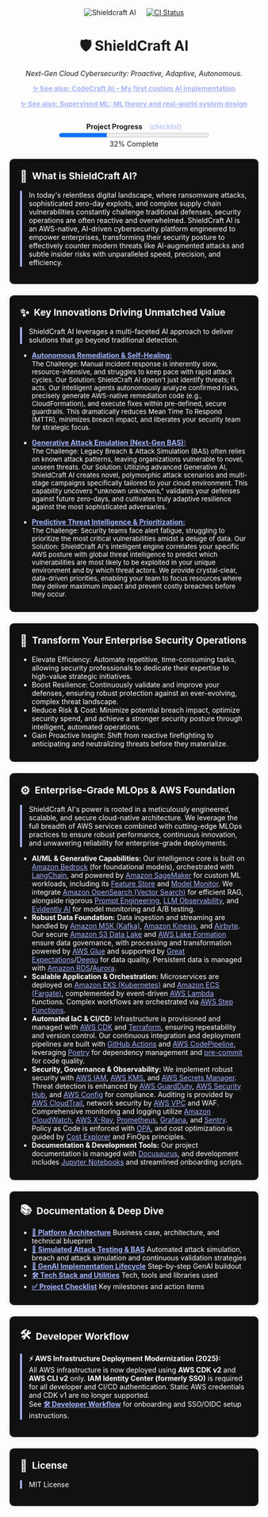 <div align="center" style="display: flex; align-items: center; justify-content: center; margin-bottom:2em">
  <img src="https://img.shields.io/badge/AI%20Security-Shieldcraft%20AI-blueviolet?style=for-the-badge&logo=amazonaws&logoColor=white" alt="Shieldcraft AI" />
  <a href="https://github.com/Dee66/shieldcraft-ai/actions/workflows/ci.yml" style="margin-left: 1.5em; float: right;">
    <img src="https://github.com/Dee66/shieldcraft-ai/actions/workflows/ci.yml/badge.svg" alt="CI Status" style="vertical-align: middle;" />
  </a>
</div>

<h1 align="center">🛡️ ShieldCraft AI</h1>
<p align="center"><em>Next-Gen Cloud Cybersecurity: Proactive, Adaptive, Autonomous.</em></p>

<div align="center" style="margin-bottom:1em;">
  <a href="https://github.com/Dee66/CodeCraft-AI" style="color:#a5b4fc; font-size:0.98em;">
    <b>✨ See also: CodeCraft AI – My first custom AI implementation</b>
  </a>
</div>

<div align="center" style="margin-bottom:2em;">
  <a href="https://github.com/Dee66/supervised-learning" style="color:#a5b4fc; font-size:0.98em;">
    <b>✨ See also: Supervised ML: ML theory and real-world system design</b>
  </a>
</div>

<div id="progress-bar" align="center" style="margin-bottom:1.5em;">
  <strong>Project Progress</strong>
  <a href="./docs-site/docs/github/checklist.md" style="margin-left:0.75em; font-size:0.95em; color:#a5b4fc; text-decoration:none;">(checklist)</a><br/>
  <progress id="shieldcraft-progress" value="32" max="100" style="width: 60%; height: 18px;"></progress>
  <div id="progress-label">32% Complete</div>
</div>

<section style="border:1px solid #e0e0e0; border-radius:10px; margin:1.5em 0; box-shadow:0 2px 8px #f0f0f0; padding:1.5em; background:#111; color:#fff;">
<h2 style="margin-top:0;display:flex;align-items:center;font-size:1.35em;gap:0.5em;">
  <span style="font-size:1.2em;">🔎</span> What is ShieldCraft AI?
</h2>
<div style="border-left:4px solid #a5b4fc; padding-left:1em; margin-bottom:1em;">
In today's relentless digital landscape, where ransomware attacks, sophisticated zero-day exploits, and complex supply chain vulnerabilities constantly challenge traditional defenses, security operations are often reactive and overwhelmed. ShieldCraft AI is an AWS-native, AI-driven cybersecurity platform engineered to empower enterprises, transforming their security posture to effectively counter modern threats like AI-augmented attacks and subtle insider risks with unparalleled speed, precision, and efficiency.
</div>
</section>

<section style="border:1px solid #e0e0e0; border-radius:10px; margin:1.5em 0; box-shadow:0 2px 8px #f0f0f0; padding:1.5em; background:#111; color:#fff;">
<h2 style="margin-top:0;display:flex;align-items:center;font-size:1.35em;gap:0.5em;">
  <span style="font-size:1.2em;">✨</span> Key Innovations Driving Unmatched Value
</h2>
<div style="border-left:4px solid #a5b4fc; padding-left:1em; margin-bottom:1em;">
ShieldCraft AI leverages a multi-faceted AI approach to deliver solutions that go beyond traditional detection.
</div>
<ul style="margin-bottom:0.5em;">
  <li>
    <a href="./docs-site/docs/github/alert-triage.md" style="color:#a5b4fc;"><b>Autonomous Remediation & Self-Healing:</b></a><br/>
    <span style="font-size:0.95em;">
      The Challenge: Manual incident response is inherently slow, resource-intensive, and struggles to keep pace with rapid attack cycles.
      Our Solution: ShieldCraft AI doesn't just identify threats; it acts. Our intelligent agents autonomously analyze confirmed risks, precisely generate AWS-native remediation code (e.g., CloudFormation), and execute fixes within pre-defined, secure guardrails. This dramatically reduces Mean Time To Respond (MTTR), minimizes breach impact, and liberates your security team for strategic focus.
    </span>
  </li>
  <li style="margin-top:1em;">
    <a href="./docs-site/docs/github/attack-simulation.md" style="color:#a5b4fc;"><b>Generative Attack Emulation (Next-Gen BAS):</b></a><br/>
    <span style="font-size:0.95em;">
      The Challenge: Legacy Breach & Attack Simulation (BAS) often relies on known attack patterns, leaving organizations vulnerable to novel, unseen threats.
      Our Solution: Utilizing advanced Generative AI, ShieldCraft AI creates novel, polymorphic attack scenarios and multi-stage campaigns specifically tailored to your cloud environment. This capability uncovers "unknown unknowns," validates your defenses against future zero-days, and cultivates truly adaptive resilience against the most sophisticated adversaries.
    </span>
  </li>
  <li style="margin-top:1em;">
    <a href="./docs-site/docs/github/threat-detection.md" style="color:#a5b4fc;"><b>Predictive Threat Intelligence & Prioritization:</b></a><br/>
    <span style="font-size:0.95em;">
      The Challenge: Security teams face alert fatigue, struggling to prioritize the most critical vulnerabilities amidst a deluge of data.
      Our Solution: ShieldCraft AI's intelligent engine correlates your specific AWS posture with global threat intelligence to predict which vulnerabilities are most likely to be exploited in your unique environment and by which threat actors. We provide crystal-clear, data-driven priorities, enabling your team to focus resources where they deliver maximum impact and prevent costly breaches before they occur.
    </span>
  </li>
</ul>
</section>

<section style="border:1px solid #e0e0e0; border-radius:10px; margin:1.5em 0; box-shadow:0 2px 8px #f0f0f0; padding:1.5em; background:#111; color:#fff;">
<h2 style="margin-top:0;display:flex;align-items:center;font-size:1.35em;gap:0.5em;">
  <span style="font-size:1.2em;">🚀</span> Transform Your Enterprise Security Operations
</h2>
<ul style="margin-bottom:0.5em;">
  <li>Elevate Efficiency: Automate repetitive, time-consuming tasks, allowing security professionals to dedicate their expertise to high-value strategic initiatives.</li>
  <li>Boost Resilience: Continuously validate and improve your defenses, ensuring robust protection against an ever-evolving, complex threat landscape.</li>
  <li>Reduce Risk & Cost: Minimize potential breach impact, optimize security spend, and achieve a stronger security posture through intelligent, automated operations.</li>
  <li>Gain Proactive Insight: Shift from reactive firefighting to anticipating and neutralizing threats before they materialize.</li>
</ul>
</section>

<section style="border:1px solid #e0e0e0; border-radius:10px; margin:1.5em 0; box-shadow:0 2px 8px #f0f0f0; padding:1.5em; background:#111; color:#fff;">
<h2 style="margin-top:0;display:flex;align-items:center;font-size:1.35em;gap:0.5em;">
  <span style="font-size:1.2em;">⚙️</span> Enterprise-Grade MLOps & AWS Foundation
</h2>
<div style="border-left:4px solid #a5b4fc; padding-left:1em; margin-bottom:1em;">
ShieldCraft AI's power is rooted in a meticulously engineered, scalable, and secure cloud-native architecture. We leverage the full breadth of AWS services combined with cutting-edge MLOps practices to ensure robust performance, continuous innovation, and unwavering reliability for enterprise-grade deployments.
</div>
<ul style="margin-bottom:0.5em;">
  <li><b>AI/ML & Generative Capabilities:</b> Our intelligence core is built on <a href="https://aws.amazon.com/bedrock/" style="color:#a5b4fc;">Amazon Bedrock</a> (for foundational models), orchestrated with <a href="https://www.langchain.com/" style="color:#a5b4fc;">LangChain</a>, and powered by <a href="https://aws.amazon.com/sagemaker/" style="color:#a5b4fc;">Amazon SageMaker</a> for custom ML workloads, including its <a href="https://docs.aws.amazon.com/sagemaker/latest/dg/feature-store.html" style="color:#a5b4fc;">Feature Store</a> and <a href="https://docs.aws.amazon.com/sagemaker/latest/dg/model-monitor.html" style="color:#a5b4fc;">Model Monitor</a>. We integrate <a href="https://aws.amazon.com/opensearch-service/" style="color:#a5b4fc;">Amazon OpenSearch (Vector Search)</a> for efficient RAG, alongside rigorous <a href="https://www.promptingguide.ai/" style="color:#a5b4fc;">Prompt Engineering</a>, <a href="https://arize.com/llm-observability/" style="color:#a5b4fc;">LLM Observability</a>, and <a href="https://evidentlyai.com/" style="color:#a5b4fc;">Evidently AI</a> for model monitoring and A/B testing.</li>
  <li><b>Robust Data Foundation:</b> Data ingestion and streaming are handled by <a href="https://aws.amazon.com/msk/" style="color:#a5b4fc;">Amazon MSK (Kafka)</a>, <a href="https://aws.amazon.com/kinesis/" style="color:#a5b4fc;">Amazon Kinesis</a>, and <a href="https://airbyte.com/" style="color:#a5b4fc;">Airbyte</a>. Our secure <a href="https://aws.amazon.com/s3/" style="color:#a5b4fc;">Amazon S3 Data Lake</a> and <a href="https://aws.amazon.com/lake-formation/" style="color:#a5b4fc;">AWS Lake Formation</a> ensure data governance, with processing and transformation powered by <a href="https://aws.amazon.com/glue/" style="color:#a5b4fc;">AWS Glue</a> and supported by <a href="https://greatexpectations.io/" style="color:#a5b4fc;">Great Expectations</a>/<a href="https://github.com/awslabs/deequ" style="color:#a5b4fc;">Deequ</a> for data quality. Persistent data is managed with <a href="https://aws.amazon.com/rds/" style="color:#a5b4fc;">Amazon RDS</a>/<a href="https://aws.amazon.com/rds/aurora/" style="color:#a5b4fc;">Aurora</a>.</li>
  <li><b>Scalable Application & Orchestration:</b> Microservices are deployed on <a href="https://aws.amazon.com/eks/" style="color:#a5b4fc;">Amazon EKS (Kubernetes)</a> and <a href="https://aws.amazon.com/ecs/" style="color:#a5b4fc;">Amazon ECS (Fargate)</a>, complemented by event-driven <a href="https://aws.amazon.com/lambda/" style="color:#a5b4fc;">AWS Lambda</a> functions. Complex workflows are orchestrated via <a href="https://aws.amazon.com/step-functions/" style="color:#a5b4fc;">AWS Step Functions</a>.</li>
  <li><b>Automated IaC & CI/CD:</b> Infrastructure is provisioned and managed with <a href="https://aws.amazon.com/cdk/" style="color:#a5b4fc;">AWS CDK</a> and <a href="https://www.terraform.io/" style="color:#a5b4fc;">Terraform</a>, ensuring repeatability and version control. Our continuous integration and deployment pipelines are built with <a href="https://github.com/features/actions" style="color:#a5b4fc;">GitHub Actions</a> and <a href="https://aws.amazon.com/codepipeline/" style="color:#a5b4fc;">AWS CodePipeline</a>, leveraging <a href="https://python-poetry.org/" style="color:#a5b4fc;">Poetry</a> for dependency management and <a href="https://pre-commit.com/" style="color:#a5b4fc;">pre-commit</a> for code quality.</li>
  <li><b>Security, Governance & Observability:</b> We implement robust security with <a href="https://aws.amazon.com/iam/" style="color:#a5b4fc;">AWS IAM</a>, <a href="https://aws.amazon.com/kms/" style="color:#a5b4fc;">AWS KMS</a>, and <a href="https://aws.amazon.com/secrets-manager/" style="color:#a5b4fc;">AWS Secrets Manager</a>. Threat detection is enhanced by <a href="https://aws.amazon.com/guardduty/" style="color:#a5b4fc;">AWS GuardDuty</a>, <a href="https://aws.amazon.com/security-hub/" style="color:#a5b4fc;">AWS Security Hub</a>, and <a href="https://aws.amazon.com/config/" style="color:#a5b4fc;">AWS Config</a> for compliance. Auditing is provided by <a href="https://docs.aws.amazon.com/awscloudtrail/latest/userguide/cloudtrail-user-guide.html" style="color:#a5b4fc;">AWS CloudTrail</a>, network security by <a href="https://aws.amazon.com/vpc/" style="color:#a5b4fc;">AWS VPC</a> and WAF. Comprehensive monitoring and logging utilize <a href="https://aws.amazon.com/cloudwatch/" style="color:#a5b4fc;">Amazon CloudWatch</a>, <a href="https://aws.amazon.com/x-ray/" style="color:#a5b4fc;">AWS X-Ray</a>, <a href="https://prometheus.io/" style="color:#a5b4fc;">Prometheus</a>, <a href="https://grafana.com/" style="color:#a5b4fc;">Grafana</a>, and <a href="https://sentry.io/welcome/" style="color:#a5b4fc;">Sentry</a>. Policy as Code is enforced with <a href="https://www.openpolicyagent.org/" style="color:#a5b4fc;">OPA</a>, and cost optimization is guided by <a href="https://aws.amazon.com/aws-cost-management/aws-cost-explorer/" style="color:#a5b4fc;">Cost Explorer</a> and FinOps principles.</li>
  <li><b>Documentation & Development Tools:</b> Our project documentation is managed with <a href="https://docusaurus.io/" style="color:#a5b4fc;">Docusaurus</a>, and development includes <a href="https://jupyter.org/" style="color:#a5b4fc;">Jupyter Notebooks</a> and streamlined onboarding scripts.</li>
</ul>
</section>

<section style="border:1px solid #e0e0e0; border-radius:10px; margin:1.5em 0; box-shadow:0 2px 8px #f0f0f0; padding:1.5em; background:#111; color:#fff;">
<h2 style="margin-top:0;display:flex;align-items:center;font-size:1.35em;gap:0.5em;">
  <span style="font-size:1.2em;">📚</span> Documentation & Deep Dive
</h2>
<ul style="margin-bottom:0.5em;">
  <li><a href="./docs-site/docs/github/spec.md" style="color:#a5b4fc;"><b>📝 Platform Architecture</b></a> Business case, architecture, and technical blueprint</li>
  <li><a href="./docs-site/docs/github/attack-simulation.md" style="color:#a5b4fc;"><b>🧪 Simulated Attack Testing & BAS</b></a> Automated attack simulation, breach and attack simulation and continuous validation strategies</li>
  <li><a href="./docs-site/docs/github/poa.md" style="color:#a5b4fc;"><b>🔄 GenAI Implementation Lifecycle</b></a> Step-by-step GenAI buildout</li>
  <li><a href="./docs-site/docs/github/tooling.md" style="color:#a5b4fc;"><b>🛠️ Tech Stack and Utilities</b></a> Tech, tools and libraries used</li>
  <li><a href="./docs-site/docs/github/checklist.md" style="color:#a5b4fc;"><b>✅ Project Checklist</b></a> Key milestones and action items</li>
</ul>
</section>

<section style="border:1px solid #e0e0e0; border-radius:10px; margin:1.5em 0; box-shadow:0 2px 8px #f0f0f0; padding:1.5em; background:#111; color:#fff;">
<h2 style="margin-top:0;display:flex;align-items:center;font-size:1.35em;gap:0.5em;">
  <span style="font-size:1.2em;">🛠️</span> Developer Workflow
</h2>
<div style="border-left:4px solid #a5b4fc; padding-left:1em; margin-bottom:1em;">

<b>⚡️ AWS Infrastructure Deployment Modernization (2025):</b><br>
All AWS infrastructure is now deployed using <b>AWS CDK v2</b> and <b>AWS CLI v2</b> only. <b>IAM Identity Center (formerly SSO)</b> is required for all developer and CI/CD authentication. Static AWS credentials and CDK v1 are no longer supported.<br>
See <a href="./docs-site/docs/github/developer-workflow.md" style="color:#a5b4fc;"><b>🛠️ Developer Workflow</b></a> for onboarding and SSO/OIDC setup instructions.
</div>
</section>

<section style="border:1px solid #e0e0e0; border-radius:10px; margin:1.5em 0; box-shadow:0 2px 8px #f0f0f0; padding:1.5em; background:#111; color:#fff;">
<h2 style="margin-top:0;display:flex;align-items:center;font-size:1.35em;gap:0.5em;">
  <span style="font-size:1.2em;">📄</span> License
</h2>
<div style="border-left:4px solid #a5b4fc; padding-left:1em; margin-bottom:1em;">
MIT License
</div>
</section>
